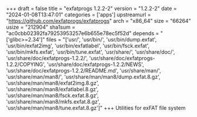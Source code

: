 +++
draft = false
title = "exfatprogs 1.2.2-2"
version = "1.2.2-2"
date = "2024-01-08T13:47:01"
categories = ['apps']
upstreamurl = "https://github.com/exfatprogs/exfatprogs"
arch = "x86_64"
size = "66264"
usize = "212904"
sha1sum = "ac0cbb02392fa79253953257e6b655e78ec5f52d"
depends = "['glibc>=2.34']"
files = "['usr/', 'usr/bin/', 'usr/bin/dump.exfat', 'usr/bin/exfat2img', 'usr/bin/exfatlabel', 'usr/bin/fsck.exfat', 'usr/bin/mkfs.exfat', 'usr/bin/tune.exfat', 'usr/share/', 'usr/share/doc/', 'usr/share/doc/exfatprogs-1.2.2/', 'usr/share/doc/exfatprogs-1.2.2/COPYING', 'usr/share/doc/exfatprogs-1.2.2/NEWS', 'usr/share/doc/exfatprogs-1.2.2/README.md', 'usr/share/man/', 'usr/share/man/man8/', 'usr/share/man/man8/dump.exfat.8.gz', 'usr/share/man/man8/exfat2img.8.gz', 'usr/share/man/man8/exfatlabel.8.gz', 'usr/share/man/man8/fsck.exfat.8.gz', 'usr/share/man/man8/mkfs.exfat.8.gz', 'usr/share/man/man8/tune.exfat.8.gz']"
+++
Utilities for exFAT file system